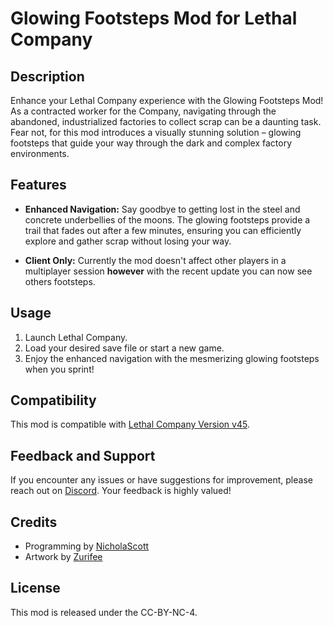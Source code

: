 # Glowing Footsteps Mod for Lethal Company

## Description

Enhance your Lethal Company experience with the Glowing Footsteps Mod! As a contracted worker for the Company, navigating through the abandoned, industrialized factories to collect scrap can be a daunting task. Fear not, for this mod introduces a visually stunning solution – glowing footsteps that guide your way through the dark and complex factory environments.

## Features

- **Enhanced Navigation:** Say goodbye to getting lost in the steel and concrete underbellies of the moons. The glowing footsteps provide a trail that fades out after a few minutes, ensuring you can efficiently explore and gather scrap without losing your way.

- **Client Only:** Currently the mod doesn't affect other players in a multiplayer session **however** with the recent update you can now see others footsteps.

## Usage

1. Launch Lethal Company.
2. Load your desired save file or start a new game.
3. Enjoy the enhanced navigation with the mesmerizing glowing footsteps when you sprint!

## Compatibility

This mod is compatible with [Lethal Company Version v45](https://store.steampowered.com/news/app/1966720/view/3898491924424950019).

## Feedback and Support

If you encounter any issues or have suggestions for improvement, please reach out on [Discord](https://www.discordapp.com/users/160901181692968971). Your feedback is highly valued!

## Credits

- Programming by [NicholaScott](https://www.discordapp.com/users/160901181692968971)
- Artwork by [Zurifee](https://www.discordapp.com/users/137399099786919936)

## License

This mod is released under the CC-BY-NC-4.